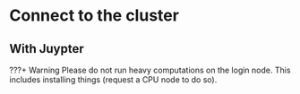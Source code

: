# Connect to the cluster

## With Juypter

???+ Warning
    Please do not run heavy computations on the login node. This includes installing things (request a CPU node to do so).